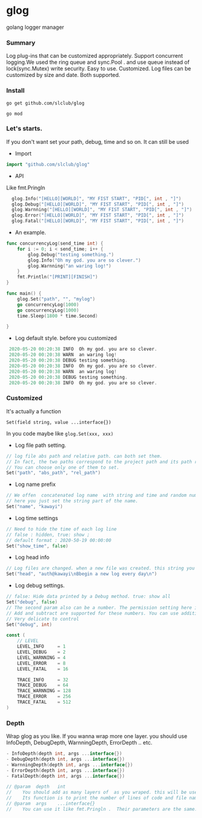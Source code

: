 # glog
golang logger manager

### Summary

Log plug-ins that can be customized appropriately. Support concurrent logging.We used the ring queue and sync.Pool .
and use queue instead of lock(sync.Mutex) write security. Easy to use.  Customized. Log files can be customized by size and date. Both supported.

### Install

`go get github.com/slclub/glog`

`go mod`


### Let's starts.

If you don't want set your path, debug, time and so on. It can still be used

- Import

```go
import "github.com/slclub/glog"
```

- API

Like fmt.Pringln

```go
  glog.Info("[HELLO][WORLD]", "MY FIST START", "PID[", int , "]")
  glog.Debug("[HELLO][WORLD]", "MY FIST START", "PID[", int , "]")
  glog.Warnning("[HELLO][WORLD]", "MY FIST START", "PID[", int , "]")
  glog.Error("[HELLO][WORLD]", "MY FIST START", "PID[", int , "]")
  glog.Fatal("[HELLO][WORLD]", "MY FIST START", "PID[", int , "]")

```

- An example.

```go
func concurrencyLog(send_time int) {
    for i := 0; i < send_time; i++ {
        glog.Debug("testing something.")
        glog.Info("Oh my god. you are so clever.")
        glog.Warnning("an waring log!")
    }   
    fmt.Println("[PRINT][FINISH]")
}

func main() {
    glog.Set("path", "", "mylog")
    go concurrencyLog(1000)
    go concurrencyLog(1000)
    time.Sleep(1800 * time.Second)

}


```

- Log default style. before you customized

```go
 2020-05-20 00:20:38 INFO  Oh my god. you are so clever.
 2020-05-20 00:20:38 WARN  an waring log!
 2020-05-20 00:20:38 DEBUG testing something.
 2020-05-20 00:20:38 INFO  Oh my god. you are so clever.
 2020-05-20 00:20:38 WARN  an waring log!
 2020-05-20 00:20:38 DEBUG testing something.
 2020-05-20 00:20:38 INFO  Oh my god. you are so clever.
```

### Customized

It's actually a function

`Set(field string, value ...interface{})`

In you code maybe like `glog.Set(xxx, xxx)`

- Log file path setting.

```go
// log file abs path and relative path. can both set them.
// In fact, the two paths correspond to the project path and its path respectively
// You can choose only one of them to set.
Set("path", "abs_path", "rel_path")
```

- Log name prefix

```go
// We offen  concatenated log name  with string and time and random number.
// here you just set the string part of the name. 
Set("name", "kawayi")
```

- Log time settings

```go
// Need to hide the time of each log line 
// false : hidden, true: show ;  
// default format : 2020-50-19 00:00:00
Set("show_time", false)
```

- Log head info

```go
// Log files are changed. when a new file was created. this string you added will be set to top of file.
Set("head", "auth@kawayi\nBbegin a new log every day\n")
```

- Log debug settings.

```go
// false: Hide data printed by a Debug method. true: show all
Set("debug", false)
// The second param also can be a number. The permission setting here is designed by bit calculation
// Add and subtract are supported for these numbers. You can use addition and subtraction to control permissions
// Very delicate to control
Set("debug", int)

const (
    // LEVEL
    LEVEL_INFO     = 1 
    LEVEL_DEBUG    = 2 
    LEVEL_WARNNING = 4 
    LEVEL_ERROR    = 8 
    LEVEL_FATAL    = 16

    TRACE_INFO     = 32
    TRACE_DEBUG    = 64
    TRACE_WARNNING = 128 
    TRACE_ERROR    = 256 
    TRACE_FATAL    = 512 
)
```

### Depth

Wrap glog as you like.
If you wanna wrap more one layer. you should use InfoDepth, DebugDepth, WarnningDepth, ErrorDepth .. etc.

```go
- InfoDepth(depth int, args ...interface{})
- DebugDepth(depth int, args ...interface{})
- WarnningDepth(depth int, args ...interface{})
- ErrorDepth(depth int, args ...interface{})
- FatalDepth(depth int, args ...interface{})
```

```go
// @param  depth   int  
//    You should add as many layers of  as you wraped. this will be used by runtime.Caller(). 
//    Its function is to print the number of lines of code and file name.
// @param  args    ...interface{}
//    You can use it like fmt.Pringln .  Their parameters are the same.
```
